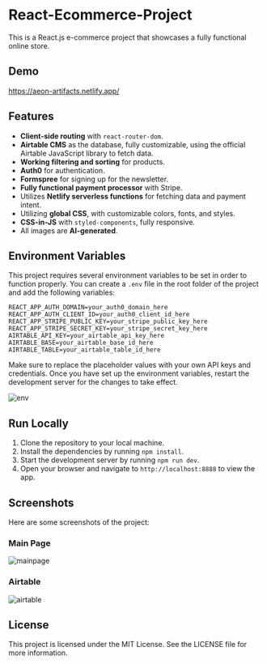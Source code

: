# React-Ecommerce-Project

This is a React.js e-commerce project that showcases a fully functional online store.

## Demo
https://aeon-artifacts.netlify.app/

## Features

- **Client-side routing** with `react-router-dom`.
- **Airtable CMS** as the database, fully customizable, using the official Airtable JavaScript library to fetch data.
- **Working filtering and sorting** for products.
- **Auth0** for authentication.
- **Formspree** for signing up for the newsletter.
- **Fully functional payment processor** with Stripe.
- Utilizes **Netlify serverless functions** for fetching data and payment intent.
- Utilizing **global CSS**, with customizable colors, fonts, and styles.
- **CSS-in-JS** with `styled-components`, fully responsive.
- All images are **AI-generated**.

## Environment Variables

This project requires several environment variables to be set in order to function properly. You can create a `.env` file in the root folder of the project and add the following variables:
```text
REACT_APP_AUTH_DOMAIN=your_auth0_domain_here
REACT_APP_AUTH_CLIENT_ID=your_auth0_client_id_here
REACT_APP_STRIPE_PUBLIC_KEY=your_stripe_public_key_here
REACT_APP_STRIPE_SECRET_KEY=your_stripe_secret_key_here
AIRTABLE_API_KEY=your_airtable_api_key_here
AIRTABLE_BASE=your_airtable_base_id_here
AIRTABLE_TABLE=your_airtable_table_id_here
```
Make sure to replace the placeholder values with your own API keys and credentials. Once you have set up the environment variables, restart the development server for the changes to take effect.

![env](https://github.com/fdundar95/React-Ecommerce-Project/assets/79167732/62771dd1-6787-4938-bf8b-e1c1beb2b21b)

## Run Locally

1. Clone the repository to your local machine.
2. Install the dependencies by running `npm install`.
3. Start the development server by running `npm run dev`.
4. Open your browser and navigate to `http://localhost:8888` to view the app.

## Screenshots

Here are some screenshots of the project:

### Main Page
![mainpage](https://github.com/fdundar95/React-Ecommerce-Project/assets/79167732/377d0de7-4990-44ee-afbf-42d72d7ded56)

### Airtable

![airtable](https://github.com/fdundar95/React-Ecommerce-Project/assets/79167732/2482d9d5-f8b9-46e4-a10e-aaf5dc693d40)

## License

This project is licensed under the MIT License. See the LICENSE file for more information.
